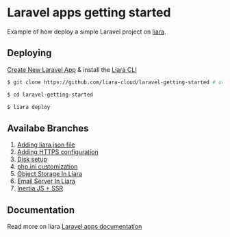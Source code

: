 # Laravel apps getting started

Example of how deploy a simple Laravel project on [liara](https://liara.ir).

## Deploying

[Create New Laravel App](https://console.liara.ir/apps/create) & install the [Liara CLI](https://docs.liara.ir/cli/install)

```bash
$ git clone https://github.com/liara-cloud/laravel-getting-started # or clone your own fork

$ cd laravel-getting-started

$ liara deploy
```
## Availabe Branches

1.  [Adding liara.json file](https://github.com/liara-cloud/laravel-getting-started/tree/liaraJson)
2.  [Adding HTTPS configuration](https://github.com/liara-cloud/laravel-getting-started/tree/httpsConfig)
3.  [Disk setup](https://github.com/liara-cloud/laravel-getting-started/tree/diskSetup)
4.  [php.ini customization](https://github.com/liara-cloud/laravel-getting-started/tree/phpini)
5.  [Object Storage In Liara](https://github.com/liara-cloud/laravel-getting-started/tree/object-storage)
6.  [Email Server In Liara](https://github.com/liara-cloud/laravel-getting-started/tree/email-server)
7.  [Inertia.JS + SSR](https://github.com/liara-cloud/laravel-getting-started/tree/inertiajs-ssr)

## Documentation
Read more on liara [Laravel apps documentation](https://docs.liara.ir/app-deploy/laravel/getting-started)
